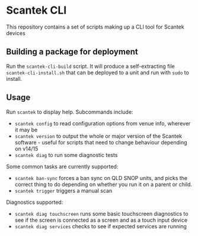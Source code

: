 # Scantek CLI

This repository contains a set of scripts making up a CLI tool for Scantek devices

## Building a package for deployment
Run the `scantek-cli-build` script. It will produce a self-extracting file `scantek-cli-install.sh` that can be deployed to a unit and run with `sudo` to install.

## Usage
Run `scantek` to display help. Subcommands include:

- `scantek config` to read configuration options from venue info, wherever it may be
- `scantek version` to output the whole or major version of the Scantek software - useful for scripts that need to change behaviour depending on v14/15
- `scantek diag` to run some diagnostic tests

Some common tasks are currently supported:
- `scantek ban-sync` forces a ban sync on QLD SNOP units, and picks the correct thing to do depending on whether you run it on a parent or child.
- `scantek trigger` triggers a manual scan

Diagnostics supported:
- `scantek diag touchscreen` runs some basic touchscreen diagnostics to see if the screen is connected as a screen and as a touch input device
- `scantek diag services` checks to see if expected services are running
